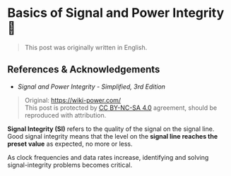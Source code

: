 # Basics of Signal and Power Integrity 🚧

> This post was originally written in English.

## References & Acknowledgements

- _Signal and Power Integrity - Simplified, 3rd Edition_

> Original: <https://wiki-power.com/>  
> This post is protected by [CC BY-NC-SA 4.0](https://creativecommons.org/licenses/by/4.0/deed.en) agreement, should be reproduced with attribution.

**Signal Integrity (SI)** refers to the quality of the signal on the signal line. Good signal integrity means that the level on the **signal line reaches the preset value** as expected, no more or less.

As clock frequencies and data rates increase, identifying and solving signal-integrity problems becomes critical.
